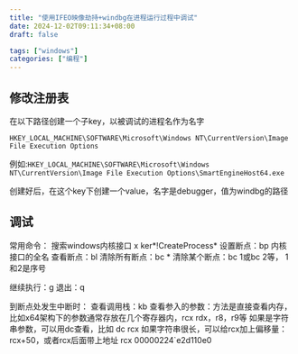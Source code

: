 ```yaml
---
title: "使用IFEO映像劫持+windbg在进程运行过程中调试"
date: 2024-12-02T09:11:34+08:00
draft: false

tags: ["windows"]
categories: ["编程"]
---
```


## 修改注册表

在以下路径创建一个子key，以被调试的进程名作为名字

`HKEY_LOCAL_MACHINE\SOFTWARE\Microsoft\Windows NT\CurrentVersion\Image File Execution Options`

例如:`HKEY_LOCAL_MACHINE\SOFTWARE\Microsoft\Windows NT\CurrentVersion\Image File Execution Options\SmartEngineHost64.exe`

创建好后，在这个key下创建一个value，名字是debugger，值为windbg的路径

## 调试

常用命令：
搜索windows内核接口 x ker*!CreateProcess*
设置断点：bp 内核接口的全名
查看断点：bl
清除所有断点：bc *
清除某个断点：bc 1或bc 2等， 1和2是序号

继续执行：g
退出：q

到断点处发生中断时：
查看调用栈：kb
查看参入的参数：方法是直接查看内存，比如x64架构下的参数通常存放在几个寄存器内，rcx  rdx，r8，r9等
如果是字符串参数，可以用dc查看，比如 dc rcx
如果字符串很长，可以给rcx加上偏移量：rcx+50，或者rcx后面带上地址 rcx 00000224`e2d110e0
